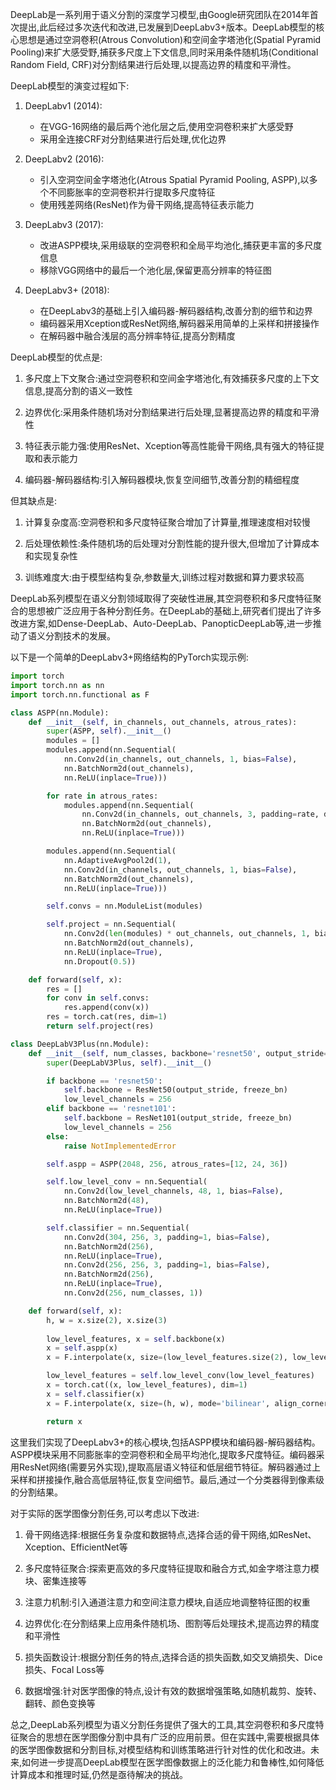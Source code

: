 DeepLab是一系列用于语义分割的深度学习模型,由Google研究团队在2014年首次提出,此后经过多次迭代和改进,已发展到DeepLabv3+版本。DeepLab模型的核心思想是通过空洞卷积(Atrous Convolution)和空间金字塔池化(Spatial Pyramid Pooling)来扩大感受野,捕获多尺度上下文信息,同时采用条件随机场(Conditional Random Field, CRF)对分割结果进行后处理,以提高边界的精度和平滑性。

DeepLab模型的演变过程如下:

1. DeepLabv1 (2014):
   - 在VGG-16网络的最后两个池化层之后,使用空洞卷积来扩大感受野
   - 采用全连接CRF对分割结果进行后处理,优化边界
   
2. DeepLabv2 (2016):
   - 引入空洞空间金字塔池化(Atrous Spatial Pyramid Pooling, ASPP),以多个不同膨胀率的空洞卷积并行提取多尺度特征
   - 使用残差网络(ResNet)作为骨干网络,提高特征表示能力
   
3. DeepLabv3 (2017):
   - 改进ASPP模块,采用级联的空洞卷积和全局平均池化,捕获更丰富的多尺度信息
   - 移除VGG网络中的最后一个池化层,保留更高分辨率的特征图
   
4. DeepLabv3+ (2018):
   - 在DeepLabv3的基础上引入编码器-解码器结构,改善分割的细节和边界
   - 编码器采用Xception或ResNet网络,解码器采用简单的上采样和拼接操作
   - 在解码器中融合浅层的高分辨率特征,提高分割精度

DeepLab模型的优点是:

1. 多尺度上下文聚合:通过空洞卷积和空间金字塔池化,有效捕获多尺度的上下文信息,提高分割的语义一致性

2. 边界优化:采用条件随机场对分割结果进行后处理,显著提高边界的精度和平滑性

3. 特征表示能力强:使用ResNet、Xception等高性能骨干网络,具有强大的特征提取和表示能力

4. 编码器-解码器结构:引入解码器模块,恢复空间细节,改善分割的精细程度

但其缺点是:

1. 计算复杂度高:空洞卷积和多尺度特征聚合增加了计算量,推理速度相对较慢

2. 后处理依赖性:条件随机场的后处理对分割性能的提升很大,但增加了计算成本和实现复杂性

3. 训练难度大:由于模型结构复杂,参数量大,训练过程对数据和算力要求较高

DeepLab系列模型在语义分割领域取得了突破性进展,其空洞卷积和多尺度特征聚合的思想被广泛应用于各种分割任务。在DeepLab的基础上,研究者们提出了许多改进方案,如Dense-DeepLab、Auto-DeepLab、PanopticDeepLab等,进一步推动了语义分割技术的发展。

以下是一个简单的DeepLabv3+网络结构的PyTorch实现示例:

```python
import torch
import torch.nn as nn
import torch.nn.functional as F

class ASPP(nn.Module):
    def __init__(self, in_channels, out_channels, atrous_rates):
        super(ASPP, self).__init__()
        modules = []
        modules.append(nn.Sequential(
            nn.Conv2d(in_channels, out_channels, 1, bias=False),
            nn.BatchNorm2d(out_channels),
            nn.ReLU(inplace=True)))

        for rate in atrous_rates:
            modules.append(nn.Sequential(
                nn.Conv2d(in_channels, out_channels, 3, padding=rate, dilation=rate, bias=False),
                nn.BatchNorm2d(out_channels),
                nn.ReLU(inplace=True)))

        modules.append(nn.Sequential(
            nn.AdaptiveAvgPool2d(1),
            nn.Conv2d(in_channels, out_channels, 1, bias=False),
            nn.BatchNorm2d(out_channels),
            nn.ReLU(inplace=True)))

        self.convs = nn.ModuleList(modules)

        self.project = nn.Sequential(
            nn.Conv2d(len(modules) * out_channels, out_channels, 1, bias=False),
            nn.BatchNorm2d(out_channels),
            nn.ReLU(inplace=True),
            nn.Dropout(0.5))

    def forward(self, x):
        res = []
        for conv in self.convs:
            res.append(conv(x))
        res = torch.cat(res, dim=1)
        return self.project(res)

class DeepLabV3Plus(nn.Module):
    def __init__(self, num_classes, backbone='resnet50', output_stride=16, freeze_bn=False):
        super(DeepLabV3Plus, self).__init__()

        if backbone == 'resnet50':
            self.backbone = ResNet50(output_stride, freeze_bn)
            low_level_channels = 256
        elif backbone == 'resnet101':
            self.backbone = ResNet101(output_stride, freeze_bn)
            low_level_channels = 256
        else:
            raise NotImplementedError

        self.aspp = ASPP(2048, 256, atrous_rates=[12, 24, 36])

        self.low_level_conv = nn.Sequential(
            nn.Conv2d(low_level_channels, 48, 1, bias=False),
            nn.BatchNorm2d(48),
            nn.ReLU(inplace=True))

        self.classifier = nn.Sequential(
            nn.Conv2d(304, 256, 3, padding=1, bias=False),
            nn.BatchNorm2d(256),
            nn.ReLU(inplace=True),
            nn.Conv2d(256, 256, 3, padding=1, bias=False),
            nn.BatchNorm2d(256),
            nn.ReLU(inplace=True),
            nn.Conv2d(256, num_classes, 1))

    def forward(self, x):
        h, w = x.size(2), x.size(3)
        
        low_level_features, x = self.backbone(x)
        x = self.aspp(x)
        x = F.interpolate(x, size=(low_level_features.size(2), low_level_features.size(3)), mode='bilinear', align_corners=True)

        low_level_features = self.low_level_conv(low_level_features)
        x = torch.cat((x, low_level_features), dim=1)
        x = self.classifier(x)
        x = F.interpolate(x, size=(h, w), mode='bilinear', align_corners=True)

        return x
```

这里我们实现了DeepLabv3+的核心模块,包括ASPP模块和编码器-解码器结构。ASPP模块采用不同膨胀率的空洞卷积和全局平均池化,提取多尺度特征。编码器采用ResNet网络(需要另外实现),提取高层语义特征和低层细节特征。解码器通过上采样和拼接操作,融合高低层特征,恢复空间细节。最后,通过一个分类器得到像素级的分割结果。

对于实际的医学图像分割任务,可以考虑以下改进:

1. 骨干网络选择:根据任务复杂度和数据特点,选择合适的骨干网络,如ResNet、Xception、EfficientNet等

2. 多尺度特征聚合:探索更高效的多尺度特征提取和融合方式,如金字塔注意力模块、密集连接等

3. 注意力机制:引入通道注意力和空间注意力模块,自适应地调整特征图的权重

4. 边界优化:在分割结果上应用条件随机场、图割等后处理技术,提高边界的精度和平滑性

5. 损失函数设计:根据分割任务的特点,选择合适的损失函数,如交叉熵损失、Dice损失、Focal Loss等

6. 数据增强:针对医学图像的特点,设计有效的数据增强策略,如随机裁剪、旋转、翻转、颜色变换等

总之,DeepLab系列模型为语义分割任务提供了强大的工具,其空洞卷积和多尺度特征聚合的思想在医学图像分割中具有广泛的应用前景。但在实践中,需要根据具体的医学图像数据和分割目标,对模型结构和训练策略进行针对性的优化和改进。未来,如何进一步提高DeepLab模型在医学图像数据上的泛化能力和鲁棒性,如何降低计算成本和推理时延,仍然是亟待解决的挑战。